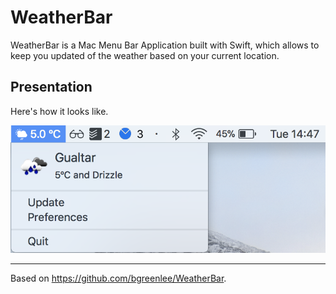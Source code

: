 # WeatherBar

WeatherBar is a Mac Menu Bar Application built with Swift, which allows to keep you updated of the weather based on your current location. 

## Presentation

Here's how it looks like.

![example1](https://github.com/dinispeixoto/WeatherBar/blob/master/example1.png "Image 1")


------------------------------
Based on https://github.com/bgreenlee/WeatherBar.

